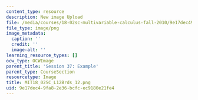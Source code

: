 ```yaml
---
content_type: resource
description: New image Upload
file: /media/courses/18-02sc-multivariable-calculus-fall-2010/9e17dec49fa82e36bcfcec9180e21fe4_MIT18_02SC_L12Brds_12.png
file_type: image/png
image_metadata:
  caption: ''
  credit: ''
  image-alt: ''
learning_resource_types: []
ocw_type: OCWImage
parent_title: 'Session 37: Example'
parent_type: CourseSection
resourcetype: Image
title: MIT18_02SC_L12Brds_12.png
uid: 9e17dec4-9fa8-2e36-bcfc-ec9180e21fe4
---
```

